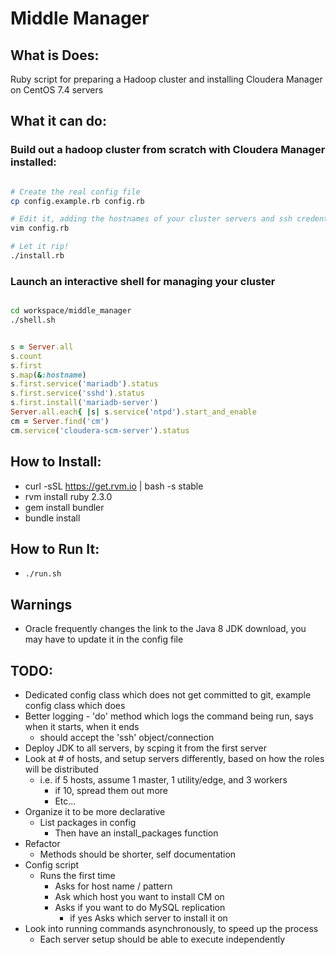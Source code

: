 # Middle Manager

## What is Does:

Ruby script for preparing a Hadoop cluster and installing Cloudera Manager on CentOS 7.4 servers

## What it can do:

### Build out a hadoop cluster from scratch with Cloudera Manager installed:

```bash

# Create the real config file
cp config.example.rb config.rb

# Edit it, adding the hostnames of your cluster servers and ssh credentials
vim config.rb

# Let it rip!
./install.rb
``` 

### Launch an interactive shell for managing your cluster

```bash

cd workspace/middle_manager
./shell.sh

```

```ruby

s = Server.all
s.count
s.first
s.map(&:hostname)
s.first.service('mariadb').status
s.first.service('sshd').status
s.first.install('mariadb-server')
Server.all.each{ |s| s.service('ntpd').start_and_enable
cm = Server.find('cm')
cm.service('cloudera-scm-server').status

```

## How to Install:

- curl -sSL https://get.rvm.io | bash -s stable
- rvm install ruby 2.3.0
- gem install bundler
- bundle install

## How to Run It:

- `./run.sh`

## Warnings

- Oracle frequently changes the link to the Java 8 JDK download, you may have to update it in the config file

## TODO:

- Dedicated config class which does not get committed to git, example config class which does
- Better logging - 'do' method which logs the command being run, says when it starts, when it ends 
  - should accept the 'ssh' object/connection
- Deploy JDK to all servers, by scping it from the first server
- Look at # of hosts, and setup servers differently, based on how the roles will be distributed
  - i.e. if 5 hosts, assume 1 master, 1 utility/edge, and 3 workers
    - if 10, spread them out more
    - Etc...
- Organize it to be more declarative
  - List packages in config
    - Then have an install_packages function
- Refactor 
  - Methods should be shorter, self documentation
- Config script
  - Runs the first time
    - Asks for host name / pattern
    - Ask which host you want to install CM on
    - Asks if you want to do MySQL replication
      - if yes Asks which server to install it on
- Look into running commands asynchronously, to speed up the process
  - Each server setup should be able to execute independently
